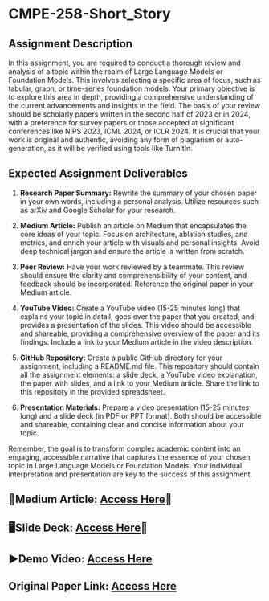 # CMPE-258-Short_Story

## Assignment Description

In this assignment, you are required to conduct a thorough review and analysis of a topic within the realm of Large Language Models or Foundation Models. This involves selecting a specific area of focus, such as tabular, graph, or time-series foundation models. Your primary objective is to explore this area in depth, providing a comprehensive understanding of the current advancements and insights in the field. The basis of your review should be scholarly papers written in the second half of 2023 or in 2024, with a preference for survey papers or those accepted at significant conferences like NIPS 2023, ICML 2024, or ICLR 2024. It is crucial that your work is original and authentic, avoiding any form of plagiarism or auto-generation, as it will be verified using tools like TurnItIn.

## Expected Assignment Deliverables
1. **Research Paper Summary:** Rewrite the summary of your chosen paper in your own words, including a personal analysis. Utilize resources such as arXiv and Google Scholar for your research.

2. **Medium Article:** Publish an article on Medium that encapsulates the core ideas of your topic. Focus on architecture, ablation studies, and metrics, and enrich your article with visuals and personal insights. Avoid deep technical jargon and ensure the article is written from scratch.

3. **Peer Review:** Have your work reviewed by a teammate. This review should ensure the clarity and comprehensibility of your content, and feedback should be incorporated. Reference the original paper in your Medium article.

4. **YouTube Video:** Create a YouTube video (15-25 minutes long) that explains your topic in detail, goes over the paper that you created, and provides a presentation of the slides. This video should be accessible and shareable, providing a comprehensive overview of the paper and its findings. Include a link to your Medium article in the video description.

5. **GitHub Repository:** Create a public GitHub directory for your assignment, including a README.md file. This repository should contain all the assignment elements: a slide deck, a YouTube video explanation, the paper with slides, and a link to your Medium article. Share the link to this repository in the provided spreadsheet.

6. **Presentation Materials:** Prepare a video presentation (15-25 minutes long) and a slide deck (in PDF or PPT format). Both should be accessible and shareable, containing clear and concise information about your topic.

Remember, the goal is to transform complex academic content into an engaging, accessible narrative that captures the essence of your chosen topic in Large Language Models or Foundation Models. Your individual interpretation and presentation are key to the success of this assignment.



## 📰Medium Article: [Access Here](https://medium.com/@ruchithareddy269/advancements-in-generative-information-extraction-with-large-language-models-a-comprehensive-7b70f611b5da)🔗
## 🖥️Slide Deck: [Access Here](https://docs.google.com/presentation/d/1cJS4LzS44mJAkNQ47uHng90_D8ksIO5pPdehpQLw5JY/edit?usp=sharing)🔗
## ▶️Demo Video: [Access Here](https://drive.google.com/file/d/1gPfs4Wq_nkRCvBrktKQeo_M4uzTxpH-g/view?usp=sharing)
## Original Paper Link:  [Access Here](https://arxiv.org/pdf/2312.17617.pdf)
